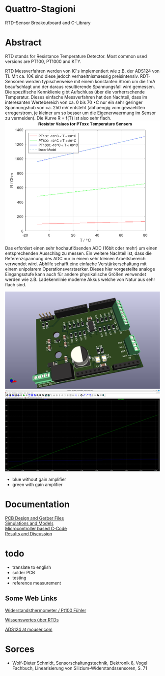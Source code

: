 # Quattro-Stagioni
RTD-Sensor Breakoutboard and C-Library

# Abstract
RTD stands for Resistance Temperature Detector. Most common used versions are PT100, PT1000 and KTY.

RTD Messverfahren werden von IC's implementiert wie z.B. der ADS124 von TI. Mit ca. 10€ sind diese jedoch verhaeltnismaessig preisintensiv.
RDT-Sensoren werden typischerweise mit einem konstanten Strom um die 1mA beaufschlagt und der daraus resultierende Spannungsfall wird gemessen.
Die spezifische Kennklienie gibt Aufschluss über die vorherrschende Temperatur.
Dieses einfache Messverfahren hat den Nachteil, dass im interesanten Wertebereich von ca. 0 bis 70 •C nur ein sehr geringer Spannungshub von ca. 250 mV entsteht (abhaengig vom gewaehlten erregerstrom, je kleiner um so besser um die Eigenerwaermung im Sensor zu vermeiden). Die Kurve R = f(T) ist also sehr flach. 
![RTC Function](/Images/PT1000-1.png)
Das erfordert einen sehr hochauflösenden ADC (16bit oder mehr) um einen entsprechenden Ausschlag zu messen.
Ein weitere Nachteil ist, dass die Referenzspannung des ADC nur in einem sehr kleinen Arbeitsbereich verwendet wird.
Abhilfe schafft eine einfache Verstärkerschaltung mit einem unipolarem Operationsverstaerker.
Dieses hier vorgestellte analoge Eingangsstufe kann auch für andere physikalische Größen verwendet werden wie z.B. Ladekennlinie moderne Akkus welche von Natur aus sehr flach sind.

![Arduino compatible breakout](/Images/Kicad-RTC-Messbruecke.png)
![LTSpice Simulation Messbruecke](/Images/LTSpice-RTC-Messbruecke-Simulation.png)

- blue without gain amplifier
- green with gain amplifier

# Documentation
[PCB Design and Gerber Files](/Hardware/)  
[Simulations and Models](/Simulations/)  
[Microcontroller based C-Code](/Software/)  
[Results and Discussion](/Testing/)  

# todo
- translate to english
- solder PCB
- testing
- reference measurement

## Some Web Links
[Widerstandsthermometer / Pt100 Fühler](https://www.tcgmbh.de/widerstandsthermometer/pt100-fuehler.html?gad_source=1&gclid=EAIaIQobChMIzJ2AwLC6hwMVt5hQBh2AcgBmEAAYAiAAEgKx2PD_BwE)

[Wissenswertes über RTDs](https://www.te.com/de/products/sensors/temperature-sensors/resources/understanding-rtds.html)

[ADS124 at mouser.com](https://www.mouser.de/ProductDetail/Texas-Instruments/ADS124S08IPBSR?qs=Bho%2FbeBaDEw8zBU%2F9K2heg%3D%3D)

# Sorces
- Wolf-Dieter Schmidt, Sensorschaltungstechnik, Elektronik 8, Vogel Fachbuch, Linearisierung von Silizium-Widerstandssensoren, S. 71
